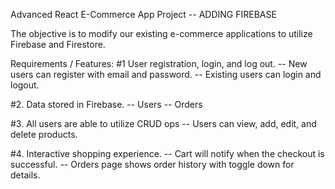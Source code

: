 Advanced React E-Commerce App Project -- ADDING FIREBASE


The objective is to modify our existing e-commerce applications to utilize Firebase and Firestore. 

Requirements / Features:
#1 User registration, login, and log out.
-- New users can register with email and password.
-- Existing users can login and logout.

#2. Data stored in Firebase.
-- Users
-- Orders

#3. All users are able to utilize CRUD ops
-- Users can view, add, edit, and delete products.

#4. Interactive shopping experience.
-- Cart will notify when the checkout is successful.
-- Orders page shows order history with toggle down for details.

   
